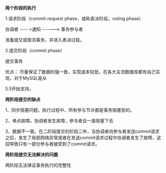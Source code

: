 **两个阶段的执行**

1.请求阶段（commit-request phase，或称表决阶段，voting phase）

协调者  ---- >通知 ------>  事务参与者

准备提交或取消事务，并进入表决过程。

2.提交阶段（commit phase）

提交事务



优点： 尽量保证了数据的强一致，实现成本较低，在各大主流数据库都有自己实现，对于MySQL是从

5.5开始支持。



**两阶段提交的缺点**

1、同步阻塞问题。执行过程中，所有参与节点都是事务阻塞型的。

2、单点故障。协调者发生故障，参与者会一直阻塞下去

3、数据不一致。在二阶段提交的阶段二中，当协调者向参与者发送commit请求之后，发生了局部网络异常或者在发送commit请求过程中协调者发生了故障，这回导致只有一部分参与者接受到了commit请求。



**两阶段提交无法解决的问题**

两阶段无法保证事务执行的完整性



